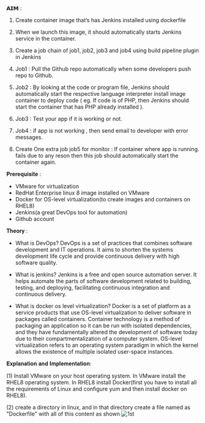 
𝗔𝗜𝗠 :

1. Create container image that’s has Jenkins installed using dockerfile 

2. When we launch this image, it should automatically starts Jenkins service in the container.

3. Create a job chain of job1, job2, job3 and job4 using build pipeline plugin in Jenkins

4. Job1 : Pull the Github repo automatically when some developers push repo to Github.

5. Job2 : By looking at the code or program file, Jenkins should automatically start the respective language interpreter install image container to deploy code ( eg. If code is of PHP, then Jenkins should start the container that has PHP already installed ).

6. Job3 : Test your app if it is working or not.

7. Job4 : if app is not working , then send email to developer with error messages.

8. Create One extra job job5 for monitor : If container where app is running. fails due to any reson then this job should automatically start the container again.


𝐏𝐫𝐞𝐫𝐞𝐪𝐮𝐢𝐬𝐢𝐭𝐞 :
- VMware for virtualization
- RedHat Enterprise linux 8 image installed on VMware
- Docker for OS-level virtualization(to create images and containers on RHEL8)
- Jenkins(a great DevOps tool for automation)
- Github account

𝐓𝐡𝐞𝐨𝐫𝐲 :
- What is DevOps?
    DevOps is a set of practices that combines software development and IT operations. It aims to shorten the systems development life cycle and provide continuous delivery with     high software quality.

- What is jenkins?
    Jenkins is a free and open source automation server. It helps automate the parts of software development related to building, testing, and deploying, facilitating continuous     integration and continuous delivery.

- What is docker os level virtualization?
    Docker is a set of platform as a service products that use OS-level virtualization to deliver software in packages called containers.
    Container technology is a method of packaging an application so it can be run with isolated dependencies, and they have fundamentally altered the development of software         today due to their compartmentalization of a computer system.
    OS-level virtualization refers to an operating system paradigm in which the kernel allows the existence of multiple isolated user-space instances.

𝐄𝐱𝐩𝐥𝐚𝐧𝐚𝐭𝐢𝐨𝐧 𝐚𝐧𝐝 𝐈𝐦𝐩𝐥𝐞𝐦𝐞𝐧𝐭𝐚𝐭𝐢𝐨𝐧:

(1) Install VMware on your host operating system. In VMware install the RHEL8 operating system. In RHEL8 install Docker(first you have to install all the requirements of Linux and configure yum and then install docker on RHEL8).

(2) create a directory in linux, and in that directory create a file named as "Dockerfile" with all of this content as shown
      ![1st](https://user-images.githubusercontent.com/41663027/88304968-8ca07a00-cd26-11ea-92eb-e9ee82b669a0.PNG)


























